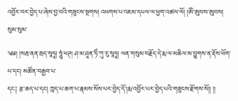 ﻿  
འབྱོར་བར་བྱེད་པ་ཞེས་བྱ་བའི་གཟུངས་སྔགས། འཕགས་པ་འཇམ་དཔལ་ལ་ཕྱག་འཚལ་ལོ། །ཨོཾ་ཨུབས་ཨུབས། སུམ་སུམ་  
  
༄༅། །སརྦ་ནན་རྦད་སཱཧཱ། ཧཱུཾ་ཕཊ། ཤ་མ་ཤཱན་ཏིཾ་ཀུ་རུ་སཱཧཱ། ལན་གསུམ་བརྗོད་དེ་རྨ་ལ་མཆིལ་མ་བྱུགས་ན་རྡོས་ཕོག་པ་དང། མཚོན་བརྒྱབ་པ་  
དང༑ རྩ་ཆད་པ་དང། ཀླད་པ་ཆག་པ་རྣམས་སོས་པར་བྱེད་དོ་།རྨ་འབྱོར་པར་བྱེད་པའི་གཟུངས་རྫོགས་སོ།། །།  
